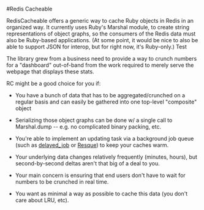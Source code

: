 #Redis Cacheable

RedisCacheable offers a generic way to cache Ruby objects in Redis in an
organized way.  It currently uses Ruby's Marshal module, to create
string representations of object graphs, so the
consumers of the Redis data must also be Ruby-based applications.  (At some
point, it would be nice to also be able to support JSON for interop, but
for right now, it's Ruby-only.)
Test

The library grew from a business need to provide a way to crunch 
numbers for a "dashboard" out-of-band from the work required to merely
serve the webpage that displays these stats.

RC might be a good choice for you if:

* You have a bunch of data that has to be aggregated/crunched on a
  regular basis and can easily be gathered into one top-level
"composite" object

* Serializing those object graphs can be done w/ a single call to
  Marshal.dump -- e.g. no complicated binary packing, etc.

* You're able to implement an updating task via a background job queue (such
  as [delayed_job](http://github.com/tobi/delayed_job) or [Resque](http://github.com/defunkt/resque)) 
  to keep your caches warm.

* Your underlying data changes relatively frequently (minutes, hours), but
  second-by-second deltas aren't that big of a deal to you.

* Your main concern is ensuring that end users don't have to wait for
  numbers to be crunched in real time.

* You want as minimal a way as possible to cache this data (you don't
  care about LRU, etc).
